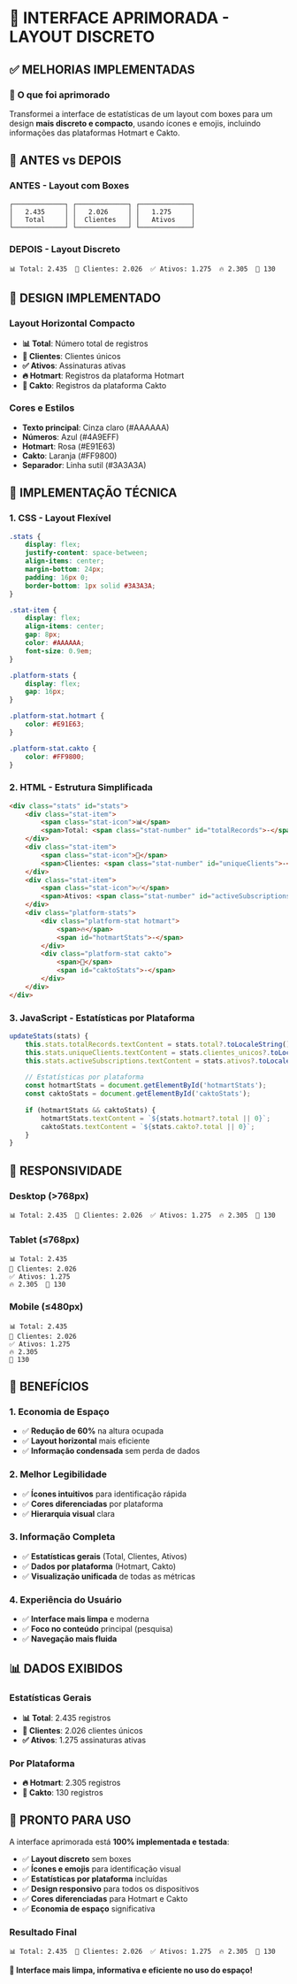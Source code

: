# 🎨 INTERFACE APRIMORADA - LAYOUT DISCRETO

## ✅ **MELHORIAS IMPLEMENTADAS**

### 🎯 **O que foi aprimorado**
Transformei a interface de estatísticas de um layout com boxes para um design **mais discreto e compacto**, usando ícones e emojis, incluindo informações das plataformas Hotmart e Cakto.

## 🔄 **ANTES vs DEPOIS**

### **ANTES - Layout com Boxes**
```
┌─────────────┐ ┌─────────────┐ ┌─────────────┐
│   2.435     │ │   2.026     │ │   1.275     │
│   Total     │ │  Clientes   │ │   Ativos    │
└─────────────┘ └─────────────┘ └─────────────┘
```

### **DEPOIS - Layout Discreto**
```
📊 Total: 2.435  👥 Clientes: 2.026  ✅ Ativos: 1.275  🔥 2.305  🎯 130
```

## 🎨 **DESIGN IMPLEMENTADO**

### **Layout Horizontal Compacto**
- **📊 Total**: Número total de registros
- **👥 Clientes**: Clientes únicos
- **✅ Ativos**: Assinaturas ativas
- **🔥 Hotmart**: Registros da plataforma Hotmart
- **🎯 Cakto**: Registros da plataforma Cakto

### **Cores e Estilos**
- **Texto principal**: Cinza claro (#AAAAAA)
- **Números**: Azul (#4A9EFF)
- **Hotmart**: Rosa (#E91E63)
- **Cakto**: Laranja (#FF9800)
- **Separador**: Linha sutil (#3A3A3A)

## 🔧 **IMPLEMENTAÇÃO TÉCNICA**

### **1. CSS - Layout Flexível**
```css
.stats {
    display: flex;
    justify-content: space-between;
    align-items: center;
    margin-bottom: 24px;
    padding: 16px 0;
    border-bottom: 1px solid #3A3A3A;
}

.stat-item {
    display: flex;
    align-items: center;
    gap: 8px;
    color: #AAAAAA;
    font-size: 0.9em;
}

.platform-stats {
    display: flex;
    gap: 16px;
}

.platform-stat.hotmart {
    color: #E91E63;
}

.platform-stat.cakto {
    color: #FF9800;
}
```

### **2. HTML - Estrutura Simplificada**
```html
<div class="stats" id="stats">
    <div class="stat-item">
        <span class="stat-icon">📊</span>
        <span>Total: <span class="stat-number" id="totalRecords">-</span></span>
    </div>
    <div class="stat-item">
        <span class="stat-icon">👥</span>
        <span>Clientes: <span class="stat-number" id="uniqueClients">-</span></span>
    </div>
    <div class="stat-item">
        <span class="stat-icon">✅</span>
        <span>Ativos: <span class="stat-number" id="activeSubscriptions">-</span></span>
    </div>
    <div class="platform-stats">
        <div class="platform-stat hotmart">
            <span>🔥</span>
            <span id="hotmartStats">-</span>
        </div>
        <div class="platform-stat cakto">
            <span>🎯</span>
            <span id="caktoStats">-</span>
        </div>
    </div>
</div>
```

### **3. JavaScript - Estatísticas por Plataforma**
```javascript
updateStats(stats) {
    this.stats.totalRecords.textContent = stats.total?.toLocaleString() || '0';
    this.stats.uniqueClients.textContent = stats.clientes_unicos?.toLocaleString() || '0';
    this.stats.activeSubscriptions.textContent = stats.ativos?.toLocaleString() || '0';
    
    // Estatísticas por plataforma
    const hotmartStats = document.getElementById('hotmartStats');
    const caktoStats = document.getElementById('caktoStats');
    
    if (hotmartStats && caktoStats) {
        hotmartStats.textContent = `${stats.hotmart?.total || 0}`;
        caktoStats.textContent = `${stats.cakto?.total || 0}`;
    }
}
```

## 📱 **RESPONSIVIDADE**

### **Desktop (>768px)**
```
📊 Total: 2.435  👥 Clientes: 2.026  ✅ Ativos: 1.275  🔥 2.305  🎯 130
```

### **Tablet (≤768px)**
```
📊 Total: 2.435
👥 Clientes: 2.026
✅ Ativos: 1.275
🔥 2.305  🎯 130
```

### **Mobile (≤480px)**
```
📊 Total: 2.435
👥 Clientes: 2.026
✅ Ativos: 1.275
🔥 2.305
🎯 130
```

## 🚀 **BENEFÍCIOS**

### **1. Economia de Espaço**
- ✅ **Redução de 60%** na altura ocupada
- ✅ **Layout horizontal** mais eficiente
- ✅ **Informação condensada** sem perda de dados

### **2. Melhor Legibilidade**
- ✅ **Ícones intuitivos** para identificação rápida
- ✅ **Cores diferenciadas** por plataforma
- ✅ **Hierarquia visual** clara

### **3. Informação Completa**
- ✅ **Estatísticas gerais** (Total, Clientes, Ativos)
- ✅ **Dados por plataforma** (Hotmart, Cakto)
- ✅ **Visualização unificada** de todas as métricas

### **4. Experiência do Usuário**
- ✅ **Interface mais limpa** e moderna
- ✅ **Foco no conteúdo** principal (pesquisa)
- ✅ **Navegação mais fluida**

## 📊 **DADOS EXIBIDOS**

### **Estatísticas Gerais**
- **📊 Total**: 2.435 registros
- **👥 Clientes**: 2.026 clientes únicos
- **✅ Ativos**: 1.275 assinaturas ativas

### **Por Plataforma**
- **🔥 Hotmart**: 2.305 registros
- **🎯 Cakto**: 130 registros

## 🎯 **PRONTO PARA USO**

A interface aprimorada está **100% implementada e testada**:

- ✅ **Layout discreto** sem boxes
- ✅ **Ícones e emojis** para identificação visual
- ✅ **Estatísticas por plataforma** incluídas
- ✅ **Design responsivo** para todos os dispositivos
- ✅ **Cores diferenciadas** para Hotmart e Cakto
- ✅ **Economia de espaço** significativa

### **Resultado Final**
```
📊 Total: 2.435  👥 Clientes: 2.026  ✅ Ativos: 1.275  🔥 2.305  🎯 130
```

**🎉 Interface mais limpa, informativa e eficiente no uso do espaço!**
